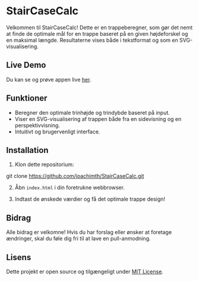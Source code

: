 # StairCaseCalc

Velkommen til StairCaseCalc! Dette er en trappeberegner, som gør det nemt at finde de optimale mål for en trappe baseret på en given højdeforskel og en maksimal længde. Resultaterne vises både i tekstformat og som en SVG-visualisering.

## Live Demo

Du kan se og prøve appen live [her](https://joachimth.github.io/StairCaseCalc/).

## Funktioner

- Beregner den optimale trinhøjde og trindybde baseret på input.
- Viser en SVG-visualisering af trappen både fra en sidevisning og en perspektivvisning.
- Intuitivt og brugervenligt interface.

## Installation

1. Klon dette repositorium:

git clone https://github.com/joachimth/StairCaseCalc.git

2. Åbn `index.html` i din foretrukne webbrowser.

3. Indtast de ønskede værdier og få det optimale trappe design!

## Bidrag

Alle bidrag er velkomne! Hvis du har forslag eller ønsker at foretage ændringer, skal du føle dig fri til at lave en pull-anmodning.

## Lisens

Dette projekt er open source og tilgængeligt under [MIT License](LICENSE).
